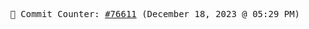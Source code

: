 <p align="center">
    <samp>
        📮 Commit Counter: <a href="https://github.com/Javascript-void0/Javascript-void0/commits/main">#76611</a> (December 18, 2023 @ 05:29 PM)
    </samp>
</p>